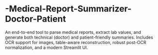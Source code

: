 # -Medical-Report-Summarizer-Doctor-Patient
An end-to-end tool to parse medical reports, extract lab values, and generate both technical (doctor) and patient-friendly summaries. Includes OCR support for images, table-aware reconstruction, robust post-OCR normalization, and a modern Streamlit UI.
